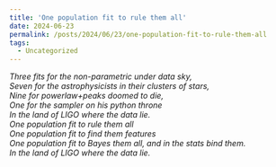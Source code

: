 ```yaml
---
title: 'One population fit to rule them all'
date: 2024-06-23
permalink: /posts/2024/06/23/one-population-fit-to-rule-them-all
tags:
  - Uncategorized
---
```


_Three fits for the non-parametric under data sky,  
Seven for the astrophysicists in their clusters of stars,  
Nine for powerlaw+peaks doomed to die,  
One for the sampler on his python throne  
In the land of LIGO where the data lie.  
One population fit to rule them all  
One population fit to find them features  
One population fit to Bayes them all, and in the stats bind them.   
In the land of LIGO where the data lie._

